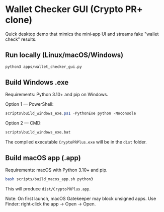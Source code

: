 # Wallet Checker GUI (Crypto PR+ clone)

Quick desktop demo that mimics the mini‑app UI and streams fake "wallet check" results.

## Run locally (Linux/macOS/Windows)

```bash
python3 apps/wallet_checker_gui.py
```

## Build Windows .exe

Requirements: Python 3.10+ and pip on Windows.

Option 1 — PowerShell:
```powershell
scripts\build_windows_exe.ps1 -PythonExe python -Noconsole
```

Option 2 — CMD:
```bat
scripts\build_windows_exe.bat
```

The compiled executable `CryptoPRPlus.exe` will be in the `dist` folder.

## Build macOS app (.app)

Requirements: macOS with Python 3.10+ and pip.

```bash
bash scripts/build_macos_app.sh python3
```

This will produce `dist/CryptoPRPlus.app`.

Note: On first launch, macOS Gatekeeper may block unsigned apps. Use Finder: right‑click the app -> Open -> Open.
